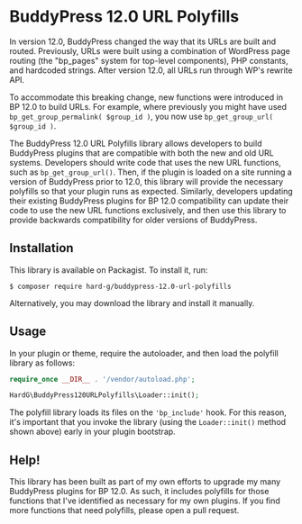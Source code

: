 # BuddyPress 12.0 URL Polyfills

In version 12.0, BuddyPress changed the way that its URLs are built and routed. Previously, URLs were built using a combination of WordPress page routing (the "bp_pages" system for top-level components), PHP constants, and hardcoded strings. After version 12.0, all URLs run through WP's rewrite API.

To accommodate this breaking change, new functions were introduced in BP 12.0 to build URLs. For example, where previously you might have used `bp_get_group_permalink( $group_id )`, you now use `bp_get_group_url( $group_id )`.

The BuddyPress 12.0 URL Polyfills library allows developers to build BuddyPress plugins that are compatible with both the new and old URL systems. Developers should write code that uses the new URL functions, such as `bp_get_group_url()`. Then, if the plugin is loaded on a site running a version of BuddyPress prior to 12.0, this library will provide the necessary polyfills so that your plugin runs as expected. Similarly, developers updating their existing BuddyPress plugins for BP 12.0 compatibility can update their code to use the new URL functions exclusively, and then use this library to provide backwards compatibility for older versions of BuddyPress.

## Installation

This library is available on Packagist. To install it, run:

```
$ composer require hard-g/buddypress-12.0-url-polyfills
```

Alternatively, you may download the library and install it manually.

## Usage

In your plugin or theme, require the autoloader, and then load the polyfill library as follows:

```php
require_once __DIR__ . '/vendor/autoload.php';

HardG\BuddyPress120URLPolyfills\Loader::init();
```

The polyfill library loads its files on the `'bp_include'` hook. For this reason, it's important that you invoke the library (using the `Loader::init()` method shown above) early in your plugin bootstrap.

## Help!

This library has been built as part of my own efforts to upgrade my many BuddyPress plugins for BP 12.0. As such, it includes polyfills for those functions that I've identified as necessary for my own plugins. If you find more functions that need polyfills, please open a pull request.
